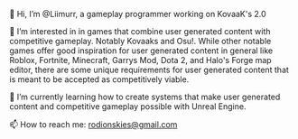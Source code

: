👋 Hi, I’m @Liimurr, a gameplay programmer working on KovaaK's 2.0

👀 I’m interested in in games that combine user generated content with competitive gameplay. Notably Kovaaks and Osu!. While other notable games offer good inspiration for user generated content in general like Roblox, Fortnite, Minecraft, Garrys Mod, Dota 2, and Halo's Forge map editor, there are some unique requirements for user generated content that is meant to be accepted as competitively viable. 

🌱 I’m currently learning how to create systems that make user generated content and competitive gameplay possible with Unreal Engine.

📫 How to reach me: rodionskies@gmail.com

<!---
Liimurr/Liimurr is a ✨ special ✨ repository because its `README.md` (this file) appears on your GitHub profile.
You can click the Preview link to take a look at your changes.
--->
